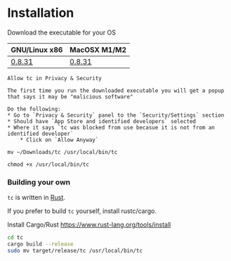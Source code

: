 # Installation

Download the executable for your OS

| GNU/Linux x86                                                                   | MacOSX M1/M2                                                       |
|---------------------------------------------------------------------------------|--------------------------------------------------------------------|
| [0.8.31](https://github.com/informed-labs/tc/releases/download/0.8.31/tc-x86_64-linux) | [0.8.31](https://github.com/informed-labs/tc/releases/download/0.8.31/tc-aarch64-macos)


```admonish warning title="For Mac users"
Allow tc in Privacy & Security

The first time you run the downloaded executable you will get a popup that says it may be "malicious software"

Do the following:
* Go to `Privacy & Security` panel to the `Security/Settings` section
* Should have `App Store and identified developers` selected
* Where it says `tc was blocked from use becasue it is not from an identified developer`
    * Click on `Allow Anyway`

mv ~/Downloads/tc /usr/local/bin/tc

chmod +x /usr/local/bin/tc

```

### Building your own

`tc` is written in [Rust](https://www.youtube.com/watch?v=ul9vyWuT8SU).

If you prefer to build `tc` yourself, install rustc/cargo.

Install Cargo/Rust https://www.rust-lang.org/tools/install

```sh
cd tc
cargo build --release
sudo mv target/release/tc /usr/local/bin/tc
```

